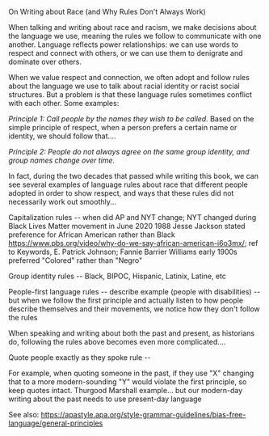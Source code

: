 On Writing about Race (and Why Rules Don't Always Work)

When talking and writing about race and racism, we make decisions about the language we use, meaning the rules we follow to communicate with one another. Language reflects power relationships: we can use words to respect and connect with others, or we can use them to denigrate and dominate over others.

When we value respect and connection, we often adopt and follow rules about the language we use to talk about racial identity or racist social structures. But a problem is that these language rules sometimes conflict with each other. Some examples:

*Principle 1: Call people by the names they wish to be called.* Based on the simple principle of respect, when a person prefers a certain name or identity, we should follow that....

*Principle 2: People do not always agree on the same group identity, and group names change over time.*

In fact, during the two decades that passed while writing this book, we can see several examples of language rules about race that different people adopted in order to show respect, and ways that these rules did not necessarily work out smoothly...

Capitalization rules -- when did AP and NYT change; NYT changed during Black Lives Matter movement in June 2020
1988 Jesse Jackson stated preference for African American rather than Black
https://www.pbs.org/video/why-do-we-say-african-american-i6o3mx/; ref to Keywords, E. Patrick Johnson; Fannie Barrier Williams early 1900s preferred "Colored" rather than "Negro"

Group identity rules -- Black, BIPOC, Hispanic, Latinix, Latine, etc

People-first language rules -- describe example (people with disabilities) -- but when we follow the first principle and actually listen to how people describe themselves and their movements, we notice how they don't follow the rules

When speaking and writing about both the past and present, as historians do, following the rules above becomes even more complicated....

Quote people exactly as they spoke rule --

For example, when quoting someone in the past, if they use "X" changing that to a more modern-sounding "Y" would violate the first principle, so keep quotes intact. Thurgood Marshall example... but our modern-day writing about the past needs to use present-day language

See also: https://apastyle.apa.org/style-grammar-guidelines/bias-free-language/general-principles
